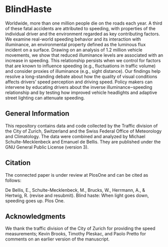 # BlindHaste

Worldwide, more than one million people die on the roads each year. A third of these fatal accidents are attributed to speeding, with properties of the individual driver and the environment regarded as key contributing factors. We examine real-world speeding behavior and its interaction with illuminance, an environmental property defined as the luminous flux incident on a surface. Drawing on an analysis of 1.2 million vehicle movements, we show that reduced illuminance levels are associated with an increase in speeding. This relationship persists when we control for factors that are known to influence speeding (e.g., fluctuations in traffic volume) and consider proxies of illuminance (e.g., sight distance). Our findings help resolve a long-standing debate about how the quality of visual conditions affects drivers’ speed perception and driving speed. Policy makers can intervene by educating drivers about the inverse illuminance‒speeding relationship and by testing how improved vehicle headlights and adaptive street lighting can attenuate speeding. 

General Information
-------------------

This repository contains data and code collected by the Traffic division of the City of Zurich, Switzerland and the Swiss Federal Office of Meteorology and Climatology. The data were combined and analyzed by Michael Schulte-Mecklenbeck and Emanuel de Bellis. They are published under the GNU General Public License (version 3).

Citation
--------

The connected paper is under review at PlosOne and can be cited as follows: 

De Bellis, E., Schulte-Mecklenbeck, M., Brucks, W., Herrmann, A., & Hertwig, R. (revise and resubmit). Blind haste: When light goes down, speeding goes up. Plos One.

Acknowledgments
---------------

We thank the traffic division of the City of Zurich for providing the speed measurements; Kevin Brooks, Timothy Pleskac, and Paolo Pretto for comments on an earlier version of the manuscript. 
